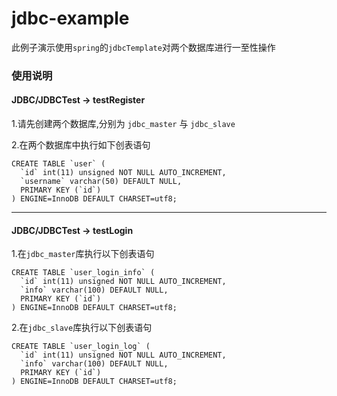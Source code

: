 # jdbc-example
此例子演示使用`spring`的`jdbcTemplate`对两个数据库进行一至性操作

### 使用说明
#### JDBC/JDBCTest -> testRegister
1.请先创建两个数据库,分别为 `jdbc_master` 与 `jdbc_slave`

2.在两个数据库中执行如下创表语句
```
CREATE TABLE `user` (
  `id` int(11) unsigned NOT NULL AUTO_INCREMENT,
  `username` varchar(50) DEFAULT NULL,
  PRIMARY KEY (`id`)
) ENGINE=InnoDB DEFAULT CHARSET=utf8;
```
---
#### JDBC/JDBCTest -> testLogin
1.在`jdbc_master`库执行以下创表语句
```
CREATE TABLE `user_login_info` (
  `id` int(11) unsigned NOT NULL AUTO_INCREMENT,
  `info` varchar(100) DEFAULT NULL,
  PRIMARY KEY (`id`)
) ENGINE=InnoDB DEFAULT CHARSET=utf8;
```
2.在`jdbc_slave`库执行以下创表语句
```
CREATE TABLE `user_login_log` (
  `id` int(11) unsigned NOT NULL AUTO_INCREMENT,
  `info` varchar(100) DEFAULT NULL,
  PRIMARY KEY (`id`)
) ENGINE=InnoDB DEFAULT CHARSET=utf8;
```